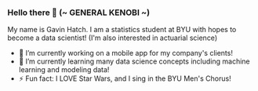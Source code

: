 ### Hello there 👋 (~ GENERAL KENOBI ~)

  My name is Gavin Hatch.
  I am a statistics student at BYU with hopes to become a data scientist!
  (I'm also interested in actuarial science)

- 🔭 I’m currently working on a mobile app for my company's clients!
- 🌱 I’m currently learning many data science concepts including machine learning and modeling data!
- ⚡ Fun fact: I LOVE Star Wars, and I sing in the BYU Men's Chorus!
